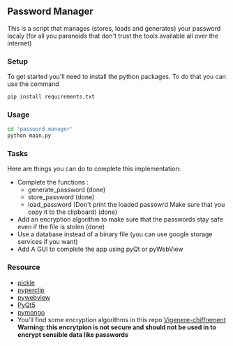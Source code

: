 ## Password Manager 
This is a script that manages (stores, loads and generates) your password localy (for all you paranoids that don't trust the tools available
all over the internet)

### Setup 
To get started you'll need to install the python packages.
To do that you can use the command 
```bash 
pip install requirements.txt
```

### Usage 
``` bash
cd 'password manager'
python main.py
```

### Tasks
Here are things you can do to complete this implementation:
* Complete the functions :
	* generate_password (done)
	* store_password (done)
	* load_password (Don't print the loaded passowrd Make sure that you copy it to the clipboard) (done)
* Add an encryption algorithm to make sure that the passwords stay safe even if the file is stolen (done)
* Use a database instead of a binary file (you can use google storage services if you want)
* Add A GUI to complete the app using pyQt or pyWebView

### Resource
* [pickle](https://docs.python.org/3/library/pickle.html)
* [pyperclip](https://pypi.org/project/pyperclip/)
* [pywebview](https://pypi.org/project/pywebview/)
* [PyQt5](https://pypi.org/project/PyQt5/)
* [pymongo](https://pypi.org/project/pymongo/)
* You'll find some encryption algorithms in this repo [Vigenere-chiffrement](https://github.com/openmindsclub/H4ckT0b3rF3st-2k20/tree/main/projects/vault-of-scripts/Vigenere-chiffrement
)<br/>
**Warning: this encrytpion is not secure and should not be used in to encrypt sensible data like passwords**

